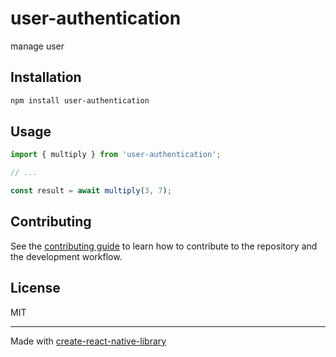 # user-authentication

manage user

## Installation

```sh
npm install user-authentication
```

## Usage

```js
import { multiply } from 'user-authentication';

// ...

const result = await multiply(3, 7);
```

## Contributing

See the [contributing guide](CONTRIBUTING.md) to learn how to contribute to the repository and the development workflow.

## License

MIT

---

Made with [create-react-native-library](https://github.com/callstack/react-native-builder-bob)
